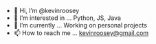 - 👋 Hi, I’m @kevinroosey
- 👀 I’m interested in ... Python, JS, Java
- 🌱 I’m currently ... Working on personal projects
- 📫 How to reach me ... kevinroosey@gmail.com

<!---
kevinroosey/kevinroosey is a ✨ special ✨ repository because its `README.md` (this file) appears on your GitHub profile.
You can click the Preview link to take a look at your changes.
--->
